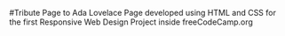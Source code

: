 #Tribute Page to Ada Lovelace
Page developed using HTML and CSS for the first Responsive Web Design Project inside freeCodeCamp.org
